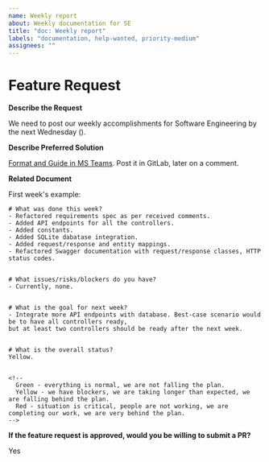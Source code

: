 ```yaml
---
name: Weekly report
about: Weekly documentation for SE
title: "doc: Weekly report"
labels: "documentation, help-wanted, priority-medium"
assignees: ""
---
```


# Feature Request

**Describe the Request**

<!-- Insert date in the parentheses. -->
We need to post our weekly accomplishments for Software Engineering by the next Wednesday ().

**Describe Preferred Solution**

[Format and Guide in MS Teams](https://teams.microsoft.com/l/message/19:jh7vlAqz6Ouru2UBScsgZFmle_wIuMYDU09IVu8DvGQ1@thread.tacv2/1632990128010?tenantId=82c51a82-548d-43ca-bcf9-bf4b7eb1d012&groupId=ac0ff471-bd32-49d3-9700-c9dbfabfe44a&parentMessageId=1632990128010&teamName=Software%20Engineering%20(IT%202021)&channelName=General&createdTime=1632990128010). Post it in GitLab, later on a comment.


**Related Document**

First week's example:
```
# What was done this week?
- Refactored requirements spec as per received comments.
- Added API endpoints for all the controllers.
- Added constants.
- Added SQLite dabatase integration.
- Added request/response and entity mappings.
- Refactored Swagger documentation with request/response classes, HTTP status codes.


# What issues/risks/blockers do you have?
- Currently, none.


# What is the goal for next week?
- Integrate more API endpoints with database. Best-case scenario would be to have all controllers ready, 
but at least two controllers should be ready after the next week.


# What is the overall status?
Yellow.


<!-- 
  Green - everything is normal, we are not falling the plan.
  Yellow - we have blockers, we are taking longer than expected, we are falling behind the plan.
  Red - situation is critical, people are not working, we are completing our work, we are very behind the plan.
-->

```

**If the feature request is approved, would you be willing to submit a PR?**

Yes